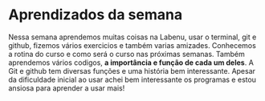  # Aprendizados da semana
 Nessa semana aprendemos muitas coisas na Labenu, usar o terminal, git e github, fizemos vários exercicios e também varias amizades. Conhecemos a rotina do curso e como será o curso  nas próximas semanas. Também aprendemos vários codigos, **a importância e função de cada um deles**. 
 A Git e github tem diversas funções e uma história bem interessante. Apesar da dificuldade inicial ao usar achei bem interessante os programas e estou ansiosa para aprender a usar mais!